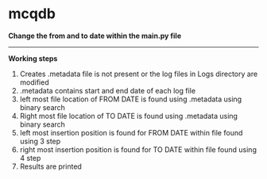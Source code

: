 # mcqdb
<strong>Change the from and to date within the main.py file</strong>
<hr>
<strong>Working steps</strong>
<ol>
  <li> Creates .metadata file is not present or the log files in Logs directory are modified </li>
  <li> .metadata contains start and end date of each log file </li>
  <li> left most file location of FROM DATE is found using .metadata using binary search</li>
  <li> Right most file location of TO DATE is found using .metadata using binary search</li>
  <li> left most insertion position is found for FROM DATE within file found using 3 step</li>
  <li> right most insertion position is found for TO DATE within file found using 4 step</li>
  <li> Results are printed </li>
</ol>
